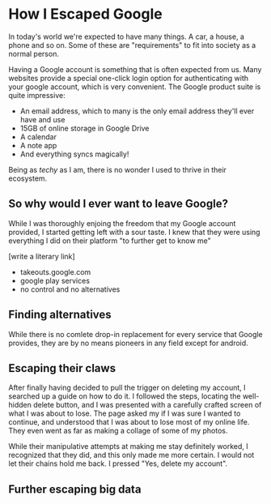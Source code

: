 # How I Escaped Google

In today's world we're expected to have many things.
A car, a house, a phone and so on.
Some of these are "requirements" to fit into society as a normal person.

Having a Google account is something that is often expected from us.
Many websites provide a special one-click login option for authenticating with your google account,
which is very convenient.
The Google product suite is quite impressive:
- An email address, which to many is the only email address they'll ever have and use
- 15GB of online storage in Google Drive
- A calendar
- A note app
- And everything syncs magically!

Being as *techy* as I am, there is no wonder I used to thrive in their ecosystem.

## So why would I ever want to leave Google?

While I was thoroughly enjoing the freedom that my Google account provided,
I started getting left with a sour taste.
I knew that they were using everything I did on their platform "to further get to know me"

[write a literary link]

- takeouts.google.com
- google play services
- no control and no alternatives

## Finding alternatives

While there is no comlete drop-in replacement for every service that Google provides,
they are by no means pioneers in any field except for android.



## Escaping their claws

After finally having decided to pull the trigger on deleting my account,
I searched up a guide on how to do it.
I followed the steps, locating the well-hidden delete button,
and I was presented with a carefully crafted screen of what I was about to lose.
The page asked my if I was sure I wanted to continue, and understood that I was about to lose most of my online life.
They even went as far as making a collage of some of my photos.

While their manipulative attempts at making me stay definitely worked,
I recognized that they did, and this only made me more certain.
I would not let their chains hold me back.
I pressed "Yes, delete my account".

## Further escaping big data

